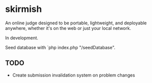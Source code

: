# skirmish

An online judge designed to be portable, lightweight, and deployable anywhere, whether it's on the web or just your local network.

In development.

Seed database with `php index.php "/seedDatabase".

## TODO

- Create submission invalidation system on problem changes

